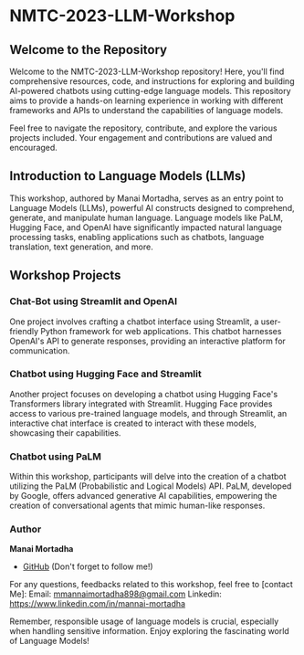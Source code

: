 # NMTC-2023-LLM-Workshop

## Welcome to the Repository

Welcome to the NMTC-2023-LLM-Workshop repository! Here, you'll find comprehensive resources, code, and instructions for exploring and building AI-powered chatbots using cutting-edge language models. This repository aims to provide a hands-on learning experience in working with different frameworks and APIs to understand the capabilities of language models.

Feel free to navigate the repository, contribute, and explore the various projects included. Your engagement and contributions are valued and encouraged.

## Introduction to Language Models (LLMs)

This workshop, authored by Manai Mortadha, serves as an entry point to Language Models (LLMs), powerful AI constructs designed to comprehend, generate, and manipulate human language. Language models like PaLM, Hugging Face, and OpenAI have significantly impacted natural language processing tasks, enabling applications such as chatbots, language translation, text generation, and more.


## Workshop Projects

### Chat-Bot using Streamlit and OpenAI

One project involves crafting a chatbot interface using Streamlit, a user-friendly Python framework for web applications. This chatbot harnesses OpenAI's API to generate responses, providing an interactive platform for communication.

### Chatbot using Hugging Face and Streamlit

Another project focuses on developing a chatbot using Hugging Face's Transformers library integrated with Streamlit. Hugging Face provides access to various pre-trained language models, and through Streamlit, an interactive chat interface is created to interact with these models, showcasing their capabilities.

### Chatbot using PaLM

Within this workshop, participants will delve into the creation of a chatbot utilizing the PaLM (Probabilistic and Logical Models) API. PaLM, developed by Google, offers advanced generative AI capabilities, empowering the creation of conversational agents that mimic human-like responses.



### Author
**Manai Mortadha**
- [GitHub](https://github.com/MortadhaMannai) (Don't forget to follow me!)

For any questions, feedbacks related to this workshop, feel free to [contact Me]:
Email: mmannaimortadha898@gmail.com
Linkedin: https://www.linkedin.com/in/mannai-mortadha

Remember, responsible usage of language models is crucial, especially when handling sensitive information. Enjoy exploring the fascinating world of Language Models!
